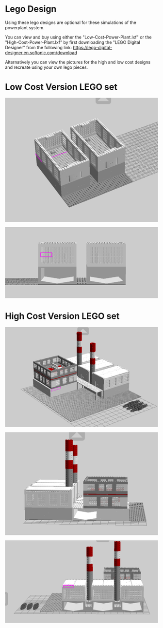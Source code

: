 # Lego Design

Using these lego designs are optional for these simulations of the powerplant system. 

You can view and buy using either the "Low-Cost-Power-Plant.lxf" or the "High-Cost-Power-Plant.lxf" by first downloading the "LEGO Digital Designer" from the following link:
https://lego-digital-designer.en.softonic.com/download

Alternatively you can view the pictures for the high and low cost designs and recreate using your own lego pieces.

# Low Cost Version LEGO set

![alt text](https://github.com/Jordan-z5214614/IT-Project-GROUPNAME/blob/master/Lego%20Design%20(optional)/Low-Cost-Picture1.png)

![alt text](https://github.com/Jordan-z5214614/IT-Project-GROUPNAME/blob/master/Lego%20Design%20(optional)/Low-Cost-Picture2.png)



# High Cost Version LEGO set

![alt text](https://github.com/Jordan-z5214614/IT-Project-GROUPNAME/blob/master/Lego%20Design%20(optional)/High-Cost-Picture1.png)

![alt text](https://github.com/Jordan-z5214614/IT-Project-GROUPNAME/blob/master/Lego%20Design%20(optional)/High-Cost-Picture2.png)

![alt text](https://github.com/Jordan-z5214614/IT-Project-GROUPNAME/blob/master/Lego%20Design%20(optional)/High-Cost-Picture3.png)



